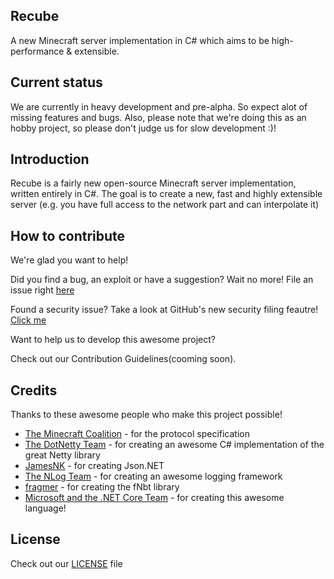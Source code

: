 ## Recube
A new Minecraft server implementation in C# which aims to be high-performance & extensible.

## Current status
We are currently in heavy development and pre-alpha. So expect alot of missing features and bugs.
Also, please note that we're doing this as an hobby project, so please don't judge us for slow development :)!

## Introduction
Recube is a fairly new open-source Minecraft server implementation, written entirely in C#.
The goal is to create a new, fast and highly extensible server (e.g. you have full access to the network part and can interpolate it)

## How to contribute
We're glad you want to help!

Did you find a bug, an exploit or have a suggestion? Wait no more! File an issue right [here](https://github.com/ZargorNET/Recube/issues)

Found a security issue? Take a look at GitHub's new security filing feautre! [Click me](https://github.com/ZargorNET/Recube/security/advisories)

Want to help us to develop this awesome project?

Check out our Contribution Guidelines(cooming soon).

## Credits
Thanks to these awesome people who make this project possible!
- [The Minecraft Coalition](https://wiki.vg) - for the protocol specification
- [The DotNetty Team](https://github.com/Azure/DotNetty) - for creating an awesome C# implementation of the great Netty library
- [JamesNK](https://github.com/JamesNK/Newtonsoft.Json) - for creating Json.NET
- [The NLog Team](https://github.com/NLog/NLog) - for creating an awesome logging framework
- [fragmer](https://github.com/fragmer/fNbt) - for creating the fNbt library
- [Microsoft and the .NET Core Team](https://dotnet.microsoft.com/) - for creating this awesome language!

## License
Check out our [LICENSE](https://github.com/ZargorNET/Recube/blob/dev/LICENSE) file
